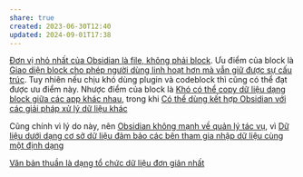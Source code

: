 ```yaml
---
share: true
created: 2023-06-30T12:40
updated: 2024-09-01T17:38
---
```

[Đơn vị nhỏ nhất của Obsidian là file, không phải block](./%C4%90%C6%A1n%20v%E1%BB%8B%20nh%E1%BB%8F%20nh%E1%BA%A5t%20c%E1%BB%A7a%20Obsidian%20l%C3%A0%20file,%20kh%C3%B4ng%20ph%E1%BA%A3i%20block.md). Ưu điểm của block là [Giao diện block cho phép người dùng linh hoạt hơn mà vẫn giữ được sự cấu trúc](../../../%F0%9F%93%9CT%C3%A0i%20nguy%C3%AAn/L%C4%A9nh%20v%E1%BB%B1c/H%E1%BB%87%20th%E1%BB%91ng%20th%C3%B4ng%20tin/H%C3%ACnh%20th%E1%BB%A9c%20l%C6%B0u%20tr%E1%BB%AF/Block/Giao%20di%E1%BB%87n%20block%20cho%20ph%C3%A9p%20ng%C6%B0%E1%BB%9Di%20d%C3%B9ng%20linh%20ho%E1%BA%A1t%20h%C6%A1n%20m%C3%A0%20v%E1%BA%ABn%20gi%E1%BB%AF%20%C4%91%C6%B0%E1%BB%A3c%20s%E1%BB%B1%20c%E1%BA%A5u%20tr%C3%BAc.md). Tuy nhiên nếu chịu khó dùng plugin và codeblock thì cũng có thể đạt được ưu điểm này. Nhược điểm của block là [Khó có thể copy dữ liệu dạng block giữa các app khác nhau](../../../%F0%9F%93%9CT%C3%A0i%20nguy%C3%AAn/L%C4%A9nh%20v%E1%BB%B1c/H%E1%BB%87%20th%E1%BB%91ng%20th%C3%B4ng%20tin/H%C3%ACnh%20th%E1%BB%A9c%20l%C6%B0u%20tr%E1%BB%AF/Block/Kh%C3%B3%20c%C3%B3%20th%E1%BB%83%20copy%20d%E1%BB%AF%20li%E1%BB%87u%20d%E1%BA%A1ng%20block%20gi%E1%BB%AFa%20c%C3%A1c%20app%20kh%C3%A1c%20nhau.md), trong khi [Có thể dùng kết hợp Obsidian với các giải pháp xử lý dữ liệu khác](./%C4%90i%E1%BB%83m%20m%E1%BA%A1nh%20c%E1%BB%A7a%20Obsidian/C%C3%B3%20th%E1%BB%83%20d%C3%B9ng%20k%E1%BA%BFt%20h%E1%BB%A3p%20Obsidian%20v%E1%BB%9Bi%20c%C3%A1c%20gi%E1%BA%A3i%20ph%C3%A1p%20x%E1%BB%AD%20l%C3%BD%20d%E1%BB%AF%20li%E1%BB%87u%20kh%C3%A1c.md)

Cũng chính vì lý do này, nên [Obsidian không mạnh về quản lý tác vụ](./%C4%90i%E1%BB%83m%20y%E1%BA%BFu%20c%E1%BB%A7a%20Obsidian/Obsidian%20kh%C3%B4ng%20m%E1%BA%A1nh%20v%E1%BB%81%20qu%E1%BA%A3n%20l%C3%BD%20t%C3%A1c%20v%E1%BB%A5.md), vì [Dữ liệu dưới dạng cơ sở dữ liệu đảm bảo các bên tham gia nhập dữ liệu cùng một định dạng](../../../%F0%9F%93%9CT%C3%A0i%20nguy%C3%AAn/L%C4%A9nh%20v%E1%BB%B1c/H%E1%BB%87%20th%E1%BB%91ng%20th%C3%B4ng%20tin/H%C3%ACnh%20th%E1%BB%A9c%20l%C6%B0u%20tr%E1%BB%AF/C%C6%A1%20s%E1%BB%9F%20d%E1%BB%AF%20li%E1%BB%87u/D%E1%BB%AF%20li%E1%BB%87u%20d%C6%B0%E1%BB%9Bi%20d%E1%BA%A1ng%20c%C6%A1%20s%E1%BB%9F%20d%E1%BB%AF%20li%E1%BB%87u%20%C4%91%E1%BA%A3m%20b%E1%BA%A3o%20c%C3%A1c%20b%C3%AAn%20tham%20gia%20nh%E1%BA%ADp%20d%E1%BB%AF%20li%E1%BB%87u%20c%C3%B9ng%20m%E1%BB%99t%20%C4%91%E1%BB%8Bnh%20d%E1%BA%A1ng.md)

[Văn bản thuần là dạng tổ chức dữ liệu đơn giản nhất](./V%C4%83n%20b%E1%BA%A3n%20thu%E1%BA%A7n%20l%C3%A0%20d%E1%BA%A1ng%20t%E1%BB%95%20ch%E1%BB%A9c%20d%E1%BB%AF%20li%E1%BB%87u%20%C4%91%C6%A1n%20gi%E1%BA%A3n%20nh%E1%BA%A5t.md) 
